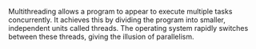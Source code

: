 Multithreading allows a program to appear to execute multiple tasks concurrently. It achieves this by dividing the program into smaller, independent units called threads. The operating system rapidly switches between these threads, giving the illusion of parallelism.

